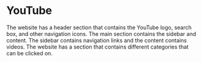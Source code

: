 # YouTube
The website has a header section that contains the YouTube logo, search box, and other navigation icons. The main section contains the sidebar and content. The sidebar contains navigation links and the content contains videos. The website has a section that contains different categories that can be clicked on. 
